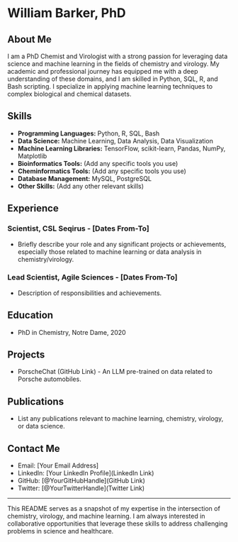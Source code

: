 # William Barker, PhD

## About Me
I am a PhD Chemist and Virologist with a strong passion for leveraging data science and machine learning in the fields of chemistry and virology. My academic and professional journey has equipped me with a deep understanding of these domains, and I am skilled in Python, SQL, R, and Bash scripting. I specialize in applying machine learning techniques to complex biological and chemical datasets.

## Skills
- **Programming Languages:** Python, R, SQL, Bash
- **Data Science:** Machine Learning, Data Analysis, Data Visualization
- **Machine Learning Libraries:** TensorFlow, scikit-learn, Pandas, NumPy, Matplotlib
- **Bioinformatics Tools:** (Add any specific tools you use)
- **Cheminformatics Tools:** (Add any specific tools you use)
- **Database Management:** MySQL, PostgreSQL
- **Other Skills:** (Add any other relevant skills)

## Experience
### Scientist, CSL Seqirus - [Dates From-To]
- Briefly describe your role and any significant projects or achievements, especially those related to machine learning or data analysis in chemistry/virology.

### Lead Scientist, Agile Sciences - [Dates From-To]
- Description of responsibilities and achievements.

## Education
- PhD in Chemistry, Notre Dame, 2020

## Projects
- PorscheChat (GitHub Link) - An LLM pre-trained on data related to Porsche automobiles.

## Publications
- List any publications relevant to machine learning, chemistry, virology, or data science.

## Contact Me
- Email: [Your Email Address]
- LinkedIn: [Your LinkedIn Profile](LinkedIn Link)
- GitHub: [@YourGitHubHandle](GitHub Link)
- Twitter: [@YourTwitterHandle](Twitter Link)

---

This README serves as a snapshot of my expertise in the intersection of chemistry, virology, and machine learning. I am always interested in collaborative opportunities that leverage these skills to address challenging problems in science and healthcare.
